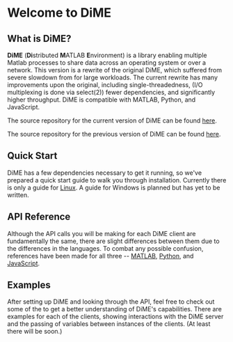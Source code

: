 # Welcome to DiME

## What is DiME?

**DiME** (**Di**stributed **M**ATLAB **E**nvironment) is a library enabling multiple Matlab processes to share data across an operating system or over a network. This version is a rewrite of the original DiME, which suffered from severe slowdown from for large workloads. The current rewrite has many improvements upon the original, including single-threadedness, (I/O multiplexing is done via select(2)) fewer dependencies, and significantly higher throughput. DiME is compatible with MATLAB, Python, and JavaScript.

The source repository for the current version of DiME can be found [here](https://github.com/CURENT/dime2).

The source repository for the previous version of DiME can be found [here](https://github.com/CURENT/dime).

## Quick Start
DiME has a few dependencies necessary to get it running, so we've prepared a quick start guide to walk you through installation. Currently there is only a guide for [Linux](/quick_start/linux). A guide for Windows is planned but has yet to be written.  


## API Reference
Although the API calls you will be making for each DiME client are fundamentally the same, there are slight differences between them due to the differences in the languages. To combat any possible confusion, references have been made for all three -- [MATLAB](/api/matlab), [Python](/api/python), and [JavaScript](/api/javascript).

## Examples
After setting up DiME and looking through the API, feel free to check out some of the to get a better understanding of DiME's capabilities. There are examples for each of the clients, showing interactions with the DiME server and the passing of variables between instances of the clients. (At least there will be soon.)  

